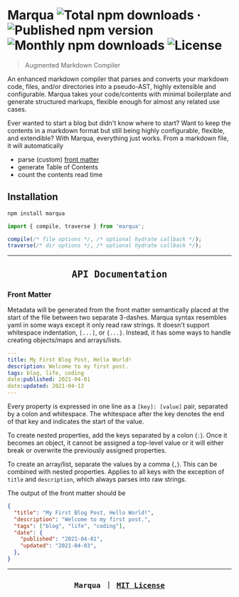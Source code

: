 # Marqua ![Total npm downloads](https://img.shields.io/npm/dt/marqua) &middot; ![Published npm version](https://img.shields.io/npm/v/marqua) ![Monthly npm downloads](https://img.shields.io/npm/dm/marqua) ![License](https://img.shields.io/github/license/ignatiusmb/marqua)

> Augmented Markdown Compiler

An enhanced markdown compiler that parses and converts your markdown code, files, and/or directories into a pseudo-AST, highly extensible and configurable. Marqua takes your code/contents with minimal boilerplate and generate structured markups, flexible enough for almost any related use cases.

Ever wanted to start a blog but didn't know where to start? Want to keep the contents in a markdown format but still being highly configurable, flexible, and extendible? With Marqua, everything just works. From a markdown file, it will automatically

- parse (custom) [front matter](#front-matter)
- generate Table of Contents
- count the contents read time

## Installation

```bash
npm install marqua
```

```js
import { compile, traverse } from 'marqua';

compile(/* file options */, /* optional hydrate callback */);
traverse(/* dir options */, /* optional hydrate callback */);
```

***

<h2 align="center"><pre>
API Documentation
</pre></h2>

### Front Matter

Metadata will be generated from the front matter semantically placed at the start of the file between two separate 3-dashes. Marqua syntax resembles yaml in some ways except it only read raw strings. It doesn't support whitespace indentation, `[...]`, or `{...}`. Instead, it has some ways to handle creating objects/maps and arrays/lists.

```yml
---
title: My First Blog Post, Hello World!
description: Welcome to my first post.
tags: blog, life, coding
date:published: 2021-04-01
date:updated: 2021-04-13
---
```

Every property is expressed in one line as a `[key]: [value]` pair, separated by a colon and whitespace. The whitespace after the key denotes the end of that key and indicates the start of the value.

To create nested properties, add the keys separated by a colon (`:`). Once it becomes an object, it cannot be assigned a top-level value or it will either break or overwrite the previously assigned properties.

To create an array/list, separate the values by a comma (`,`). This can be combined with nested properties. Applies to all keys with the exception of `title` and `description`, which always parses into raw strings.

The output of the front matter should be

```json
{
  "title": "My First Blog Post, Hello World!",
  "description": "Welcome to my first post.",
  "tags": ["blog", "life", "coding"],
  "date": {
    "published": "2021-04-01",
    "updated": "2021-04-03",
  },
}
```

***

<h3 align="center"><pre>
Marqua ｜ <a href="LICENSE">MIT License</a>
</pre></h3>
